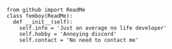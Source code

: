 ```
from github import ReadMe
class femboy(ReadMe):
  def __init__(self):
    self.info = 'Just an average no life developer'
    self.hobby = 'Annoying discord'
    self.contact = 'No need to contact me'
```

<!---
femboy11/femboy11 is a ✨ special ✨ repository because its `README.md` (this file) appears on your GitHub profile.
You can click the Preview link to take a look at your changes.
--->
